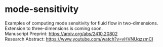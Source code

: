 # mode-sensitivity
Examples of computing mode sensitivity for fluid flow in two-dimensions. Extension to three-dimensions is coming soon.
 <br /> Manuscript Preprint: https://arxiv.org/abs/2410.20802
 <br /> Research Abstract: https://www.youtube.com/watch?v=vHVNUqzzmCI
